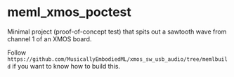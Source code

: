 # meml_xmos_poctest

Minimal project (proof-of-concept test) that spits out a sawtooth wave from channel 1 of an XMOS board.

Follow `https://github.com/MusicallyEmbodiedML/xmos_sw_usb_audio/tree/memlbuild` if you want to know how to build this.
